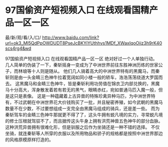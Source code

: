 # 97国偷资产短视频入口 在线观看国精产品一区一区

最/新/观/看/入/口/ http://www.baidu.com/link?url=ok3_Ml5QdPpOWDUDT8PseJcBKYiYUthhvs1MDf_XWaxIqoOiiz3h9rK40scs4rg4&wd

97国偷资产短视频入口 在线观看国精产品一区一区
绝对好过一个人单独行动。
    几人简单的伪装了一下，秦斩摇身一变成为了中洲世界前往东胜神洲历练的世家公子，而林琅等十人则是随从。
    他们几人骑着高大的中洲世界特有的黑魔马，而秦斩则是由一头金睛三色神牛拉着宽阔如同小楼一般的轿车，浩浩荡荡绕道大罗国而去。
    这黑魔马和金睛三色神牛，皆是秦斩利用功劳值在锦衣卫内部兑换的，黑魔马十分高大，浑身散发着若有若无的黑气，眼睛赤红，宛如普通马匹入魔一般，但是这只是表像。
    这是一种蕴藏着上古异兽的特殊珍禽异种马匹，为中洲世界特有，不过武朝在中洲世界花大价钱购买了一批，并且秘密养殖，如今武朝的黑魔马数量不在少数，不过要想组成一支完全由黑魔马组成的骑兵，还是差一些。
    而为秦斩驾车的金睛三色神牛那就更不得了了，这头牛拥有蜕凡境的实力，寻常蜕凡境的修士压根就驾驭不了，而且据传这头牛身上拥有洪荒神兽五色神牛的部分血脉。
    这种洪荒异兽拥有很难化形，但是驯服之后作为坐骑还是一种不错的选择。
    不仅坐骑，就连秦斩等人所穿的衣服以及所用物品和骄子的规格都是按照中洲世界那边的风格原模原样打造的。
